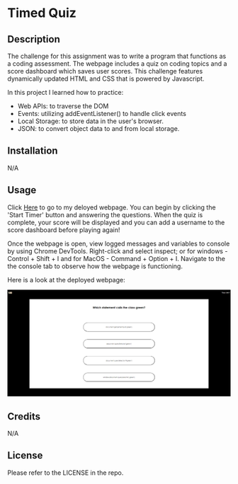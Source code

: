 # Timed Quiz

## Description

The challenge for this assignment was to write a program that functions as a coding assessment. The webpage includes a quiz on coding topics and a score dashboard which saves user scores. This challenge features dynamically updated HTML and CSS that is powered by Javascript.

In this project I learned how to practice:
- Web APIs: to traverse the DOM
- Events: utilizing addEventListener() to handle click events
- Local Storage: to store data in the user's browser.
- JSON: to convert object data to and from local storage.


## Installation

N/A

## Usage

Click [Here](https://afrazier01.github.io/Timed-Quiz/) to go to my deloyed webpage. You can begin by clicking the 'Start Timer' button and answering the questions. When the quiz is complete, your score will be displayed and you can add a username to the score dashboard before playing again!

Once the webpage is open, view logged messages and variables to console by using Chrome DevTools. Right-click and select inspect; or for windows - Control + Shift + I and for MacOS - Command + Option + I. Navigate to the the console tab to observe how the webpage is functioning.

Here is a look at the deployed webpage:

![Screenshot of deployed website](./assets/images/webpage-screenshot.png)


## Credits

N/A

## License

Please refer to the LICENSE in the repo.

